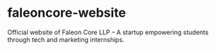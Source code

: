 # faleoncore-website
Official website of Faleon Core LLP – A startup empowering students through tech and marketing internships.
